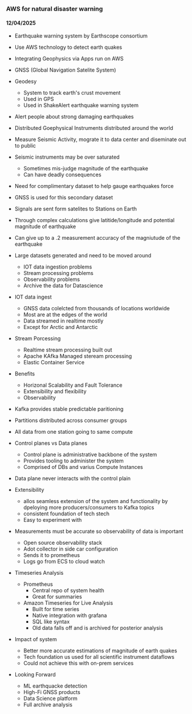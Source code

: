 ### AWS for natural disaster warning

#### 12/04/2025

* Earthquake warning system by Earthscope consortium
* Use AWS technology to detect earth quakes

* Integrating Geophysics via Apps run on AWS
* GNSS (Global Navigation Satelite System)

* Geodesy
    * System to track earth's crust movement
    * Used in GPS
    * Used in ShakeAlert earthquake warning system

* Alert people about strong damaging earthquakes
* Distributed Goephysical Instruments distributed around the world
* Measure Seismic Activity, mograte it to data center and diseminate out to public

* Seismic instruments may be over saturated
    * Sometimes mis-judge magnitude of the earthquake
    * Can have deadly consequences

* Need for complimentary dataset to help gauge earthquakes force
* GNSS is used for this secondary dataset
* Signals are sent form satelites to Stations on Earth
* Through complex calculations give latitide/longitude and potential magnitude of earthquake
* Can give up to a .2 measurement accuracy of the magniutude of the earthquake

* Large datasets generated and need to be moved around
    * IOT data ingestion problems
    * Stream processing problems
    * Observability problems
    * Archive the data for Datascience

* IOT data ingest
    * GNSS data colelcted from thousands of locations worldwide
    * Most are at the edges of the world
    * Data streamed in realtime mostly
    * Except for Arctic and Antarctic
  
* Stream Porcessing
    * Realtime stream processing built out
    * Apache KAfka Managed steream processing
    * Elastic Container Service

* Benefits
    * Horizonal Scalability and Fault Tolerance
    * Extensibility and flexibility
    * Observability

* Kafka provides stable predictable paritioning 
* Partitions distributed across consumer groups
* All data from one station going to same compute

* Control planes vs Data planes
    * Control plane is administrative backbone of the system
    * Provides tooling to administer the system
    * Comprised of DBs and varius Compute Instances

* Data plane never interacts with the control plain

* Extensibility
    * allos seamless extension of the system and functionality by dpeloying more producers/consumers to Kafka topics
    * consistent foundation of tech stech
    * Easy to experiment with

* Measurements must be accurate so observability of data is important
    * Open source observability stack
    * Adot collector in side car configuration
    * Sends it to prometheus
    * Logs go from ECS to cloud watch

* Timeseries Analysis
    * Prometheus
        * Central repo of system health
        * Great for summaries
    * Amazon Timeseries for Live Analysis
        * Built for time series
        * Native integration with grafana
        * SQL like syntax
        * Old data falls off and is archived for posterior analysis

* Impact of system
    * Better more accurate estimations of magnitude of earth quakes
    * Tech foundation us used for all scientific instrument dataflows
    * Could not achieve this with on-prem services

* Looking Forward
    * ML earthquacke detection
    * High-Fi GNSS products
    * Data Science platform
    * Full archive analysis



